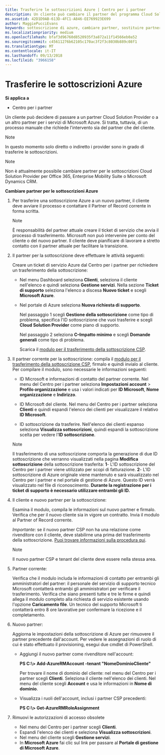 ```yaml
---
title: Trasferire le sottoscrizioni Azure | Centro per i partner
description: Un cliente può cambiare il partner del programma Cloud Solution Provider (CSP) scelto per i servizi di Microsoft Azure. Tuttavia, questo è un processo manuale che richiede l'intervento sia del partner che del cliente.
ms.assetid: 42D1D9AB-613D-4FC1-A846-EE769923E699
author: MaggiePucciEvans
keywords: sottoscrizione di azure, cambiare partner, sostituire partner, ottenere nuovo partner, partner diverso
ms.localizationpriority: medium
ms.openlocfilehash: bfaf3d96760d8520935f3a872a11f14566eb0a52
ms.sourcegitcommit: c45611276b62105c170ac3f2f3c8030b889c08f1
ms.translationtype: MT
ms.contentlocale: it-IT
ms.lasthandoff: 09/13/2018
ms.locfileid: "3966158"
---
```

# <a name="transfer-azure-subscriptions"></a>Trasferire le sottoscrizioni Azure 

**Si applica a**

-  Centro per i partner

Un cliente può decidere di passare a un partner Cloud Solution Provider o a un altro partner per i servizi di Microsoft Azure. Si tratta, tuttavia, di un processo manuale che richiede l'intervento sia del partner che del cliente.

>[!Note]  
>In questo momento solo diretto o indiretto i provider sono in grado di trasferire le sottoscrizioni.

>[!Note] 
>Non è attualmente possibile cambiare partner per le sottoscrizioni Cloud Solution Provider per Office 365, Enterprise Mobility Suite o Microsoft Dynamics CRM.



**Cambiare partner per le sottoscrizioni Azure**

1.  Per trasferire una sottoscrizione Azure a un nuovo partner, il cliente deve avviare il processo e contattare il Partner of Record corrente in forma scritta. 

    >[!Note]
    >È responsabilità del partner attuale creare il ticket di servizio che avvia il processo di trasferimento. Microsoft non può intervenire per conto del cliente o del nuovo partner. Il cliente deve pianificare di lavorare a stretto contatto con il partner attuale per facilitare la transizione.

2.  Il partner per la sottoscrizione deve effettuare le attività seguenti:

    Creare un ticket di servizio Azure dal Centro per i partner per richiedere un trasferimento della sottoscrizione:

    -   Nel menu Dashboard seleziona **Clienti**, seleziona il cliente nell'elenco e quindi seleziona **Gestione servizi**. Nella sezione **Ticket di supporto** seleziona l'elenco a discesa **Nuovo ticket** e scegli **Microsoft Azure**.

    -   Nel portale di Azure seleziona **Nuova richiesta di supporto**.

        Nel passaggio 1 scegli **Gestione della sottoscrizione** come tipo di problema, specifica l'ID sottoscrizione che vuoi trasferire e scegli **Cloud Solution Provider** come piano di supporto.

        Nel passaggio 2 seleziona **C–Impatto minimo** e scegli **Domande generali** come tipo di problema.

        Scarica il [modulo per il trasferimento della sottoscrizione CSP](https://assets.windowsphone.com/5222c408-e546-4e01-b72a-2ec7d4c43d57/CSP_Subscription_Transfer_Form_Azure_InvariantCulture_Default.zip).

3.  Il partner corrente per la sottoscrizione: compila il [modulo per il trasferimento della sottoscrizione CSP](https://assets.windowsphone.com/5222c408-e546-4e01-b72a-2ec7d4c43d57/CSP_Subscription_Transfer_Form_Azure_InvariantCulture_Default.zip), firmalo e quindi invialo al cliente. Per compilare il modulo, sono necessarie le informazioni seguenti:

    -   ID Microsoft e informazioni di contatto del partner corrente. Nel menu del Centro per i partner seleziona **Impostazioni account** &gt; **Profilo organizzazione** e usa i valori indicati per **ID Microsoft**, **Nome organizzazione** e **Indirizzo**.

    -   ID Microsoft del cliente. Nel menu del Centro per i partner seleziona **Clienti** e quindi espandi l'elenco dei clienti per visualizzare il relativo **ID Microsoft**.

    -   ID sottoscrizione da trasferire. Nell'elenco dei clienti espanso seleziona **Visualizza sottoscrizioni**, quindi espandi la sottoscrizione scelta per vedere l'**ID sottoscrizione**.

     >[!Note]
     >Il trasferimento di una sottoscrizione comporta la generazione di due ID sottoscrizione che verranno visualizzati nella pagina **Modifica sottoscrizione** della sottoscrizione trasferita: **1**- L'ID sottoscrizione del Centro per i partner viene utilizzato per scopi di fatturazione. 
    **2**- L'ID sottoscrizione di Azure originale viene mantenuto e sarà visualizzato nel Centro per i partner e nel portale di gestione di Azure. Questo ID verrà visualizzato nel file di riconoscimento.  **Durante la registrazione per i ticket di supporto è necessario utilizzare entrambi gli ID.**

4.  Il cliente e nuovo partner per la sottoscrizione:

    Esamina il modulo, compila le informazioni sul nuovo partner e firmalo. Verifica che per il nuovo cliente sia in vigore un contratto. Invia il modulo al Partner of Record corrente.

    *Importante*: se il nuovo partner CSP non ha una relazione come rivenditore con il cliente, deve stabilirne una prima del trasferimento della sottoscrizione. [Puoi trovare informazioni sulla procedura qui](request-a-relationship-with-a-customer.md).

    >[!Note]
    >Il nuovo partner CSP e tenant del cliente deve essere nella stessa area. 

5.  Partner corrente:

    Verifica che il modulo includa le informazioni di contatto per entrambi gli amministratori del partner: il personale del servizio di supporto tecnico Microsoft contatterà entrambi gli amministratori per verificare il trasferimento. Verifica che siano presenti tutte e tre le firme e quindi allega il modulo completo alla richiesta di servizio esistente usando l'opzione **Caricamento file**. Un tecnico del supporto Microsoft ti contatterà entro 8 ore lavorative per confermare la ricezione e il completamento.

6.  Nuovo partner:

    Aggiorna le impostazioni della sottoscrizione di Azure per rimuovere il partner precedente dall'account. Per vedere le assegnazioni di ruolo di cui è stato effettuato il provisioning, esegui due cmdlet di PowerShell.

    -   Aggiungi il nuovo partner come rivenditore nell'account:

        **PS C:\\&gt; Add-AzureRMAccount -tenant "NomeDominioCliente"**

        Per trovare il nome di dominio del cliente: nel menu del Centro per i partner scegli **Clienti**. Seleziona il cliente nell'elenco dei clienti. Nel menu del cliente scegli **Account** e usa le informazioni in **Nome di dominio**.

    -   Visualizza i ruoli dell'account, inclusi i partner CSP precedenti:

        **PS C:\\&gt; Get-AzureRMRoleAssignment**

7. Rimuovi le autorizzazioni di accesso obsolete

    -  Nel menu del Centro per i partner scegli **Clienti**. 
    -  Espandi l'elenco dei clienti e seleziona **Visualizza sottoscrizioni**. 
    -  Nel menu del cliente scegli **Gestione servizi**. 
    -  In **Microsoft Azure** fai clic sul link per passare al **Portale di gestione di Microsoft Azure**.

 

 



